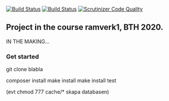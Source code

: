 [![Build Status](https://travis-ci.com/hellemarck/ramverk1-project.svg?branch=main)](https://travis-ci.com/hellemarck/ramverk1-project)
[![Build Status](https://scrutinizer-ci.com/g/hellemarck/ramverk1-project/badges/build.png?b=main)](https://scrutinizer-ci.com/g/hellemarck/ramverk1-project/build-status/main)
[![Scrutinizer Code Quality](https://scrutinizer-ci.com/g/hellemarck/ramverk1-project/badges/quality-score.png?b=main)](https://scrutinizer-ci.com/g/hellemarck/ramverk1-project/?branch=main)



## Project in the course ramverk1, BTH 2020.
IN THE MAKING...

### Get started

git clone blabla

composer install
make install
make install test

(evt chmod 777 cache/*
skapa databasen)
